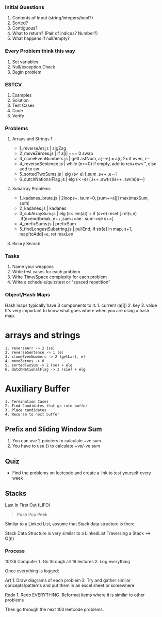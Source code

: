 ### Initial Questions
1. Contents of Input (string/integers/bool?)
2. Sorted?
3. Contiguous? 
4. What to return? (Pair of indices? Number?)
5. What happens if null/empty?

### Every Problem think this way
1. Set variables
2. Null/exception Check
3. Begin problem

### ESTCV
1. Examples
2. Solution
3. Test Cases
4. Code
5. Verify

### Problems
1. Arrays and Strings 1
	* 1_reverseArr.js        | zigZag
	* 2_moveZeroes.js        | if a[i] === 0 swap
	* 3_cloneEvenNumbers.js  | getLastNum, a[--e] = a[i] 2x if even, i--
	* 4_reverseSentence.js   | while (e>=0) if empty, add to res+cw='', else add to cw
	* 5_sortedTwoSums.js     | elg (s< e) [.sum .s++ .e--]
	* 6_dutchNationalFlag.js | elg (i<=e) [.i++ .sw(is)is++ .sw(ie)e--]

2. Subarray Problems
	* 1_kadanes_brute.js         | 2loops+, isum=0, jsum+=a[j] max(maxSum, sum)
	* 2_kadanes.js               | kadanes
	* 3_subArraySum.js           | elg (s< len(a)) + if (s>e) reset [.ret(s,e) .if(e=end)break, e++,sum+=ae . sum-=se s+=]
	* 4_prefixSums.js            | prefixSum
	* 5_findLongestSubstring.js  | pullEnd, if str[e] in map, s+1, map[toAdd]=e, ret maxLen

3. Binary Search

### Tasks
1. Name your weapons
2. Write test cases for each problem
3. Write Time/Space complexity for each problem
4. Write a schedule/quiz/test or "spaced repetition"

### Object/Hash Maps
Hash maps typically have 3 components to it:
	1. current (a[i])
	2. key
	3. value
It's very important to know what goes where when you are using a hash map.

# arrays and strings
	1. reverseArr -> 2 (se)
	2. reverseSentence -> 1 (e)
	3. cloneEvenNumbers -> 2 (getLast, e)
	4. moveZeroes -> 0 
	5. sortedTwoSum -> 2 (se) + elg
	6. dutchNationalFlag -> 3 (sie) + elg

# Auxiliary Buffer
	1. Termination Cases
	2. Find Candidates that go into buffer
	3. Place candidates
	4. Recurse to next buffer

## Prefix and Sliding Window Sum
1. You can use 2 pointers to calculate +ve sum
2. You have to use {} to calculate +ve/-ve sum

## Quiz 
* Find the problems on leetcode and create a link to test yourself every week

## Stacks
Last In First Out (LIFO)
> Push
> Pop
> Peek

Similar to a Linked List,
assume that Stack data structure is there

Stack Data Structure is very similar to a LinkedList
Traversing a Stack ==> O(n)

### Process
10/26
Computer
	1. Go through all 19 lectures
	2. Log everything

Once everything is logged:

Art
	1. Draw diagrams of each problem
	2. Try and gather similar concepts/patterns and put them in an excel sheet or somewhere

Redo
	1. Redo EVERYTHING. Reformat items where it is similar to other problems

Then go through the next 100 leetcode problems.
